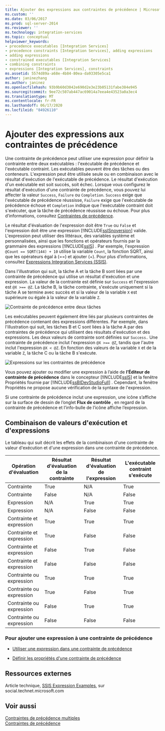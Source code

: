 ```yaml
---
title: Ajouter des expressions aux contraintes de précédence | Microsoft Docs
ms.custom: ''
ms.date: 03/06/2017
ms.prod: sql-server-2014
ms.reviewer: ''
ms.technology: integration-services
ms.topic: conceptual
helpviewer_keywords:
- precedence executables [Integration Services]
- precedence constraints [Integration Services], adding expressions
- adding expressions
- constrained executables [Integration Services]
- combining constraints
- expressions [Integration Services], constraints
ms.assetid: 5574d89a-a68e-4b84-80ea-da93305e5ca1
author: janinezhang
ms.author: janinez
ms.openlocfilehash: 93b9b60d3042e690d2e3e23b05131fabe384e945
ms.sourcegitcommit: 9ee72c507ab447ac69014a7eea4e43523a0a3ec4
ms.translationtype: MT
ms.contentlocale: fr-FR
ms.lasthandoff: 06/17/2020
ms.locfileid: "84926110"
---
```

# <a name="add-expressions-to-precedence-constraints"></a>Ajouter des expressions aux contraintes de précédence
  Une contrainte de précédence peut utiliser une expression pour définir la contrainte entre deux exécutables : l'exécutable de précédence et l'exécutable contraint. Les exécutables peuvent être des tâches ou des conteneurs. L'expression peut être utilisée seule ou en combinaison avec le résultat d'exécution de l'exécutable de précédence. Le résultat d'exécution d'un exécutable est soit succès, soit échec. Lorsque vous configurez le résultat d'exécution d'une contrainte de précédence, vous pouvez lui affecter la valeur `Success`, `Failure` ou `Completion`. `Success` exige que l'exécutable de précédence réussisse, `Failure` exige que l'exécutable de précédence échoue et `Completion` indique que l'exécutable contraint doit s'exécuter, que la tâche de précédence réussisse ou échoue. Pour plus d’informations, consultez [Contraintes de précédence](control-flow/precedence-constraints.md).  
  
 Le résultat d'évaluation de l'expression doit être `True` ou `False` et l'expression doit être une expression [!INCLUDE[ssISnoversion](../includes/ssisnoversion-md.md)] valide. L'expression peut utiliser des littéraux, des variables système et personnalisées, ainsi que les fonctions et opérateurs fournis par la grammaire des expressions [!INCLUDE[ssIS](../includes/ssis-md.md)] . Par exemple, l'expression `@Count == SQRT(144) + 10` utilise la variable `Count`, la fonction SQRT, ainsi que les opérateurs égal à (==) et ajouter (+). Pour plus d’informations, consultez [Expressions Integration Services &#40;SSIS&#41;](expressions/integration-services-ssis-expressions.md).  
  
 Dans l'illustration qui suit, la tâche A et la tâche B sont liées par une contrainte de précédence qui utilise un résultat d'exécution et une expression. La valeur de la contrainte est définie sur `Success` et l'expression est `@X >== @Z`. La tâche B, la tâche contrainte, s'exécute uniquement si la tâche A se termine avec succès et si la valeur de la variable `X` est supérieure ou égale à la valeur de la variable `Z`.  
  
 ![Contrainte de précédence entre deux tâches](media/mw-dts-03.gif "Contrainte de précédence entre deux tâches")  
  
 Les exécutables peuvent également être liés par plusieurs contraintes de précédence contenant des expressions différentes. Par exemple, dans l'illustration qui suit, les tâches B et C sont liées à la tâche A par des contraintes de précédence qui utilisent des résultats d'exécution et des expressions. Les deux valeurs de contrainte sont définies sur `Success.` Une contrainte de précédence inclut l'expression `@X >== @Z`, tandis que l'autre inclut l'expression `@X < @Z`. En fonction des valeurs de la variable `X` et de la variable `Z`, la tâche C ou la tâche B s'exécute.  
  
 ![Expressions sur les contraintes de précédence](media/mw-dts-04.gif "Expressions sur les contraintes de précédence")  
  
 Vous pouvez ajouter ou modifier une expression à l’aide de **l’Éditeur de contrainte de précédence** dans le concepteur [!INCLUDE[ssIS](../includes/ssis-md.md)] et la fenêtre Propriétés fournie par [!INCLUDE[ssBIDevStudioFull](../includes/ssbidevstudiofull-md.md)] . Cependant, la fenêtre Propriétés ne propose aucune vérification de la syntaxe de l'expression.  
  
 Si une contrainte de précédence inclut une expression, une icône s’affiche sur la surface de dessin de l’onglet **Flux de contrôle** , en regard de la contrainte de précédence et l’info-bulle de l’icône affiche l’expression.  
  
## <a name="combining-execution-values-and-expressions"></a>Combinaison de valeurs d'exécution et d'expressions  
 Le tableau qui suit décrit les effets de la combinaison d'une contrainte de valeur d'exécution et d'une expression dans une contrainte de précédence.  
  
|Opération d'évaluation|Résultat d'évaluation de la contrainte|Résultat d'évaluation de l'expression|L'exécutable contraint s'exécute|  
|--------------------------|-----------------------------|-----------------------------|---------------------------------|  
|Contrainte|True|N/A|True|  
|Contrainte|False|N/A|False|  
|Expression|N/A|True|True|  
|Expression|N/A|False|False|  
|Contrainte et expression|True|True|True|  
|Contrainte et expression|True|False|False|  
|Contrainte et expression|False|True|False|  
|Contrainte et expression|False|False|False|  
|Contrainte ou expression|True|True|True|  
|Contrainte ou expression|True|False|True|  
|Contrainte ou expression|False|True|True|  
|Contrainte ou expression|False|False|False|  
  
### <a name="to-add-an-expression-to-a-precedence-constraint"></a>Pour ajouter une expression à une contrainte de précédence  
  
-   [Utiliser une expression dans une contrainte de précédence](../../2014/integration-services/use-an-expression-in-a-precedence-constraint.md)  
  
-   [Définir les propriétés d'une contrainte de précédence](../../2014/integration-services/set-the-properties-of-a-precedence-constraint.md)  
  
## <a name="external-resources"></a>Ressources externes  
 Article technique, [SSIS Expression Examples](https://go.microsoft.com/fwlink/?LinkId=220761), sur social.technet.microsoft.com  
  
## <a name="see-also"></a>Voir aussi  
 [Contraintes de précédence multiples](../../2014/integration-services/multiple-precedence-constraints.md)   
 [Contraintes de précédence](control-flow/precedence-constraints.md)  
  
  
